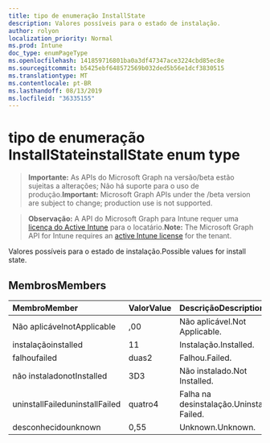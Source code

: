 ```yaml
---
title: tipo de enumeração InstallState
description: Valores possíveis para o estado de instalação.
author: rolyon
localization_priority: Normal
ms.prod: Intune
doc_type: enumPageType
ms.openlocfilehash: 141859716801ba0a3df47347ace3224cbd85ec8e
ms.sourcegitcommit: b5425ebf648572569b032ded5b56e1dcf3830515
ms.translationtype: MT
ms.contentlocale: pt-BR
ms.lasthandoff: 08/13/2019
ms.locfileid: "36335155"
---
```

# <a name="installstate-enum-type"></a><span data-ttu-id="62f0e-103">tipo de enumeração InstallState</span><span class="sxs-lookup"><span data-stu-id="62f0e-103">installState enum type</span></span>

> <span data-ttu-id="62f0e-104">**Importante:** As APIs do Microsoft Graph na versão/beta estão sujeitas a alterações; Não há suporte para o uso de produção.</span><span class="sxs-lookup"><span data-stu-id="62f0e-104">**Important:** Microsoft Graph APIs under the /beta version are subject to change; production use is not supported.</span></span>

> <span data-ttu-id="62f0e-105">**Observação:** A API do Microsoft Graph para Intune requer uma [licença do Active Intune](https://go.microsoft.com/fwlink/?linkid=839381) para o locatário.</span><span class="sxs-lookup"><span data-stu-id="62f0e-105">**Note:** The Microsoft Graph API for Intune requires an [active Intune license](https://go.microsoft.com/fwlink/?linkid=839381) for the tenant.</span></span>

<span data-ttu-id="62f0e-106">Valores possíveis para o estado de instalação.</span><span class="sxs-lookup"><span data-stu-id="62f0e-106">Possible values for install state.</span></span>

## <a name="members"></a><span data-ttu-id="62f0e-107">Membros</span><span class="sxs-lookup"><span data-stu-id="62f0e-107">Members</span></span>
|<span data-ttu-id="62f0e-108">Membro</span><span class="sxs-lookup"><span data-stu-id="62f0e-108">Member</span></span>|<span data-ttu-id="62f0e-109">Valor</span><span class="sxs-lookup"><span data-stu-id="62f0e-109">Value</span></span>|<span data-ttu-id="62f0e-110">Descrição</span><span class="sxs-lookup"><span data-stu-id="62f0e-110">Description</span></span>|
|:---|:---|:---|
|<span data-ttu-id="62f0e-111">Não aplicável</span><span class="sxs-lookup"><span data-stu-id="62f0e-111">notApplicable</span></span>|<span data-ttu-id="62f0e-112">,0</span><span class="sxs-lookup"><span data-stu-id="62f0e-112">0</span></span>|<span data-ttu-id="62f0e-113">Não aplicável.</span><span class="sxs-lookup"><span data-stu-id="62f0e-113">Not Applicable.</span></span>|
|<span data-ttu-id="62f0e-114">instalação</span><span class="sxs-lookup"><span data-stu-id="62f0e-114">installed</span></span>|<span data-ttu-id="62f0e-115">1</span><span class="sxs-lookup"><span data-stu-id="62f0e-115">1</span></span>|<span data-ttu-id="62f0e-116">Instalação.</span><span class="sxs-lookup"><span data-stu-id="62f0e-116">Installed.</span></span>|
|<span data-ttu-id="62f0e-117">falhou</span><span class="sxs-lookup"><span data-stu-id="62f0e-117">failed</span></span>|<span data-ttu-id="62f0e-118">duas</span><span class="sxs-lookup"><span data-stu-id="62f0e-118">2</span></span>|<span data-ttu-id="62f0e-119">Falhou.</span><span class="sxs-lookup"><span data-stu-id="62f0e-119">Failed.</span></span>|
|<span data-ttu-id="62f0e-120">não instalado</span><span class="sxs-lookup"><span data-stu-id="62f0e-120">notInstalled</span></span>|<span data-ttu-id="62f0e-121">3D</span><span class="sxs-lookup"><span data-stu-id="62f0e-121">3</span></span>|<span data-ttu-id="62f0e-122">Não instalado.</span><span class="sxs-lookup"><span data-stu-id="62f0e-122">Not Installed.</span></span>|
|<span data-ttu-id="62f0e-123">uninstallFailed</span><span class="sxs-lookup"><span data-stu-id="62f0e-123">uninstallFailed</span></span>|<span data-ttu-id="62f0e-124">quatro</span><span class="sxs-lookup"><span data-stu-id="62f0e-124">4</span></span>|<span data-ttu-id="62f0e-125">Falha na desinstalação.</span><span class="sxs-lookup"><span data-stu-id="62f0e-125">Uninstall Failed.</span></span>|
|<span data-ttu-id="62f0e-126">desconhecido</span><span class="sxs-lookup"><span data-stu-id="62f0e-126">unknown</span></span>|<span data-ttu-id="62f0e-127">0,5</span><span class="sxs-lookup"><span data-stu-id="62f0e-127">5</span></span>|<span data-ttu-id="62f0e-128">Unknown.</span><span class="sxs-lookup"><span data-stu-id="62f0e-128">Unknown.</span></span>|



